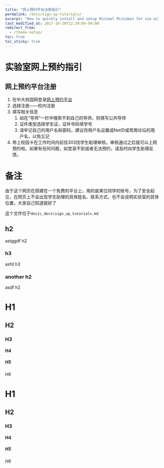 ```yaml
---
title: "网上预约平台注册指引"
permalink: /docs/sign-up-tutorials/
excerpt: "How to quickly install and setup Minimal Mistakes for use with GitHub Pages."
last_modified_at: 2017-10-20T12:34:04-04:00
redirect_from:
  - /theme-setup/
toc: true
toc_sticky: true
---
```


# 实验室网上预约指引

## 网上预约平台注册

1. 在中大校园网登录[网上预约平台](http://222.200.170.55:8081)
2. 选择注册——校内注册
3. 填写相关信息
   1. 如在“导师”一栏中搜索不到自己的导师，则填写公共导师 
   2. 证件类型选择学生证，证件号码填学号
   3. 请牢记自己的用户名和密码，建议将用户名设置成NetID或常用论坛的用户名，以免忘记 
4. 带上校园卡在工作时间内前往303找学生助理审核。审核通过之后就可以上网预约啦。如果有任何问题，如登录不到或者无法预约，请及时向学生助理反馈。 

# 备注

由于这个网页在搭建在一个免费的平台上，用的是某位同学的账号，为了安全起见，在网页上不会出现学生助理的具体姓名、联系方式，也不会说明实验室的具体位置，大家自己知道就好了

这个文件位于`docs\_docs\sign_up_tutorials.md`

## h2

astggdf h2

### h3

asfd h3

### another h2

asdf h2

# H1
## H2
### H3
#### H4
##### H5
###### H6

# H1
## H2
### H3
#### H4
##### H5
###### H6

